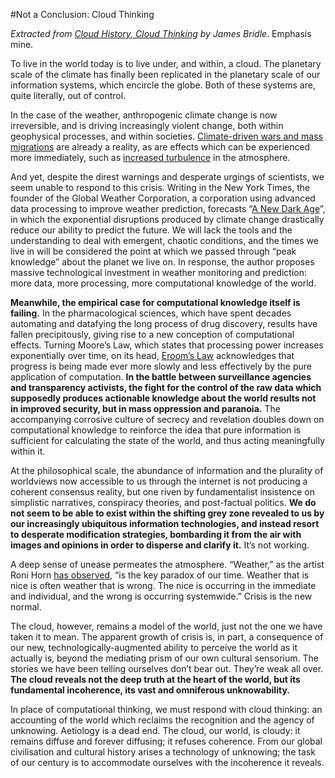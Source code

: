 #Not a Conclusion: Cloud Thinking

*Extracted from [Cloud History, Cloud Thinking](http://cloudindx.com/history/) by James Bridle*. Emphasis mine. 

To live in the world today is to live under, and within, a cloud. The planetary scale of the climate has finally been replicated in the planetary scale of our information systems, which encircle the globe. Both of these systems are, quite literally, out of control.

In the case of the weather, anthropogenic climate change is now irreversible, and is driving increasingly violent change, both within geophysical processes, and within societies. [Climate-driven wars and mass migrations](http://www.scientificamerican.com/article/ominous-story-of-syria-climate-refugees/) are already a reality, as are effects which can be experienced more immediately, such as [increased turbulence](https://www.theguardian.com/world/2016/sep/11/cost-bumpy-flights-air-turbulence-global-warming-united-airlines) in the atmosphere.

And yet, despite the direst warnings and desperate urgings of scientists, we seem unable to respond to this crisis. Writing in the New York Times, the founder of the Global Weather Corporation, a corporation using advanced data processing to improve weather prediction, forecasts “[A New Dark Age](http://www.nytimes.com/2016/04/19/opinion/a-new-dark-age-looms.html)”, in which the exponential disruptions produced by climate change drastically reduce our ability to predict the future. We will lack the tools and the understanding to deal with emergent, chaotic conditions, and the times we live in will be considered the point at which we passed through “peak knowledge” about the planet we live on. In response, the author proposes massive technological investment in weather monitoring and prediction: more data, more processing, more computational knowledge of the world.

**Meanwhile, the empirical case for computational knowledge itself is failing.** In the pharmacological sciences, which have spent decades automating and datafying the long process of drug discovery, results have fallen precipitously, giving rise to a new conception of computational effects. Turning Moore’s Law, which states that processing power increases exponentially over time, on its head, [Eroom’s Law](https://www.ncbi.nlm.nih.gov/pubmed/22378269) acknowledges that progress is being made ever more slowly and less effectively by the pure application of computation. **In the battle between surveillance agencies and transparency activists, the fight for the control of the raw data which supposedly produces actionable knowledge about the world results not in improved security, but in mass oppression and paranoia.** The accompanying corrosive culture of secrecy and revelation doubles down on computational knowledge to reinforce the idea that pure information is sufficient for calculating the state of the world, and thus acting meaningfully within it.

At the philosophical scale, the abundance of information and the plurality of worldviews now accessible to us through the internet is not producing a coherent consensus reality, but one riven by fundamentalist insistence on simplistic narratives, conspiracy theories, and post-factual politics. **We do not seem to be able to exist within the shifting grey zone revealed to us by our increasingly ubiquitous information technologies, and instead resort to desperate modification strategies, bombarding it from the air with images and opinions in order to disperse and clarify it.** It’s not working.

A deep sense of unease permeates the atmosphere. “Weather,” as the artist Roni Horn [has observed](http://www.blouinartinfo.com/news/story/25053/becoming-the-weather), “is the key paradox of our time. Weather that is nice is often weather that is wrong. The nice is occurring in the immediate and individual, and the wrong is occurring systemwide.” Crisis is the new normal.

The cloud, however, remains a model of the world, just not the one we have taken it to mean. The apparent growth of crisis is, in part, a consequence of our new, technologically-augmented ability to perceive the world as it actually is, beyond the mediating prism of our own cultural sensorium. The stories we have been telling ourselves don’t bear out. They’re weak all over. **The cloud reveals not the deep truth at the heart of the world, but its fundamental incoherence, its vast and omniferous unknowability.**

In place of computational thinking, we must respond with cloud thinking: an accounting of the world which reclaims the recognition and the agency of unknowing. Aetiology is a dead end. The cloud, our world, is cloudy: it remains diffuse and forever diffusing; it refuses coherence. From our global civilisation and cultural history arises a technology of unknowing; the task of our century is to accommodate ourselves with the incoherence it reveals.